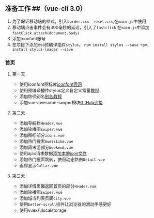 ## 准备工作 ##（vue-cli 3.0）

 1. 为了保证移动端的样式，引入`border.css  reset.css`,在`main.js`中使用
 2. 移动端点击事件会有300毫秒的延迟，引入了`fastclick`
    在`main.js`中添加`fastClick.attach(document.body)`
 3. 添加iconfont账号
 4. 在项目下添加css预编译插件`stylus`， `npm install stylus --save npm、 install stylus-loader --save`
### 首页 ###
 1. 第一天
     - 使用iconfont图标库[iconfont官网][1]
     - 使用预编译插件stylus定义自定义常量[教程][2]
     - 添加路径别名[别名教程][3]
     - 添加vue-awesome-swiper模块[GitHub连接][4]


 2. 第二天
     - 添加导航栏`Header.vue`
     - 添加轮播图`swiper.vue`
     - 添加图标部分`icons.vue`
     - 添加热门搜索`GuessLike.vue`
     - 添加周末游部分`Weekend.vue`
     - 使用ajax请求数据[添加本地json文件][5]
     - 添加热门搜索跳转，使用动态路由`Detail.vue`
     - 画廊显示`Gallar.vue`
 3. 第三天
     - 添加详情页面返回首页的部分`Header.vue`
     - 添加轮播图`swiper.vue`
     - 添加城市列表页面`City.vue`
     - 使用`better-scroll`插件让浏览器的滑动手感更好
     - 使用vuex和localstorage

 

 
 


  [1]: https://www.iconfont.cn/
  [2]: https://blog.csdn.net/Jwh199588/article/details/89400060
  [3]: https://blog.csdn.net/Jwh199588/article/details/89398923
  [4]: https://github.com/surmon-china/vue-awesome-swiper
  [5]: https://blog.csdn.net/Jwh199588/article/details/89422654
